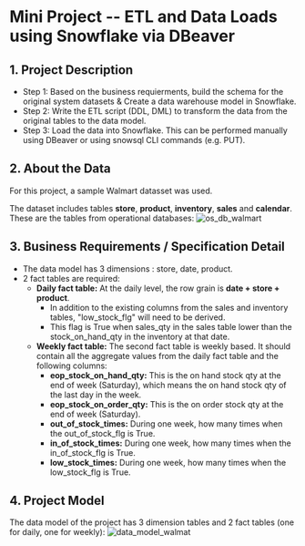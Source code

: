 # Mini Project -- ETL and Data Loads using Snowflake via DBeaver

## 1. Project Description
- Step 1: Based on the business requierments, build the schema for the original system datasets & Create a data warehouse model in Snowflake.
- Step 2: Write the ETL script (DDL, DML) to transform the data from the original tables to the data model.
- Step 3: Load the data into Snowflake. This can be performed manually using DBeaver or using snowsql CLI commands (e.g. PUT).

## 2. About the Data
For this project, a sample Walmart datasset was used.

The dataset includes tables **store**, **product**, **inventory**, **sales** and **calendar**. These are the tables from operational databases:
![os_db_walmart](https://user-images.githubusercontent.com/74939090/198202564-00ef07a8-2f4f-4899-a6c2-66b498a0e5b4.jpg)

## 3. Business Requirements / Specification Detail
- The data model has 3 dimensions : store, date, product.
- 2 fact tables are required:
  - **Daily fact table:** At the daily level, the row grain is **date + store + product**. 
    - In addition to the existing columns from the sales and inventory tables, "low_stock_flg" will need to be derived.
    - This flag is True when sales_qty in the sales table lower than the stock_on_hand_qty in the inventory at that date.
  - **Weekly fact table:** The second fact table is weekly based. It should contain all the aggregate values from the daily fact table and the following columns:
    - **eop_stock_on_hand_qty:** This is the on hand stock qty at the end of week (Saturday), which means the on hand stock qty of the last day in the week. 
    - **eop_stock_on_order_qty:** This is the on order stock qty at the end of week (Saturday).
    - **out_of_stock_times:** During one week, how many times when the out_of_stock_flg is True.
    - **in_of_stock_times:** During one week, how many times when the in_of_stock_flg is True.
    - **low_stock_times:** During one week, how many times when the low_stock_flg is True.
   
## 4. Project Model
The data model of the project has 3 dimension tables and 2 fact tables (one for daily, one for weekly):
![data_model_walmat](https://user-images.githubusercontent.com/74939090/198205038-2e4de761-4070-43a9-9889-65c9ed21e9c3.jpg)
